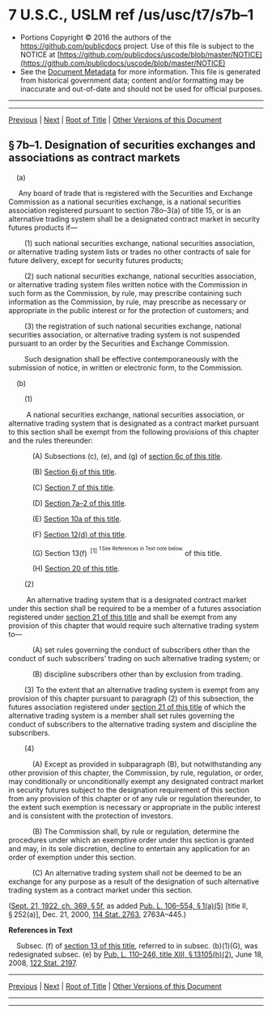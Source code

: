 ---
---

# 7 U.S.C., USLM ref /us/usc/t7/s7b–1

* Portions Copyright © 2016 the authors of the https://github.com/publicdocs project.
  Use of this file is subject to the NOTICE at [https://github.com/publicdocs/uscode/blob/master/NOTICE](https://github.com/publicdocs/uscode/blob/master/NOTICE)
* See the [Document Metadata](././../../../..//README.md) for more information.
  This file is generated from historical government data; content and/or formatting may be inaccurate and out-of-date and should not be used for official purposes.

----------
----------

[Previous](./../../../..//us/usc/t7/ch1/m__us_usc_t7_s7b.md) | [Next](./../../../..//us/usc/t7/ch1/m__us_usc_t7_s7b–2.md) | [Root of Title](./../../../../) | [Other Versions of this Document](https://publicdocs.github.io/go/links?ns=uslm&ref=%2Fus%2Fusc%2Ft7%2Fs7b%E2%80%931)

## § 7b–1. Designation of securities exchanges and associations as contract markets

    (a)

     Any board of trade that is registered with the Securities and Exchange Commission as a national securities exchange, is a national securities association registered pursuant to section 78o–3(a) of title 15, or is an alternative trading system shall be a designated contract market in security futures products if—

        (1) such national securities exchange, national securities association, or alternative trading system lists or trades no other contracts of sale for future delivery, except for security futures products;

        (2) such national securities exchange, national securities association, or alternative trading system files written notice with the Commission in such form as the Commission, by rule, may prescribe containing such information as the Commission, by rule, may prescribe as necessary or appropriate in the public interest or for the protection of customers; and

        (3) the registration of such national securities exchange, national securities association, or alternative trading system is not suspended pursuant to an order by the Securities and Exchange Commission.

        Such designation shall be effective contemporaneously with the submission of notice, in written or electronic form, to the Commission.

    (b)

        (1)

         A national securities exchange, national securities association, or alternative trading system that is designated as a contract market pursuant to this section shall be exempt from the following provisions of this chapter and the rules thereunder:

            (A) Subsections (c), (e), and (g) of [section 6c of this title][/us/usc/t7/s6c].

            (B) [Section 6j of this title][/us/usc/t7/s6j].

            (C) [Section 7 of this title][/us/usc/t7/s7].

            (D) [Section 7a–2 of this title][/us/usc/t7/s7a–2].

            (E) [Section 10a of this title][/us/usc/t7/s10a].

            (F) [Section 12(d) of this title][/us/usc/t7/s12/d].

            (G) Section 13(f)  <sup>\[1\]</sup>  <sup><sup> 1 See References in Text note below. </sup></sup>  of this title.

            (H) [Section 20 of this title][/us/usc/t7/s20].

        (2)

         An alternative trading system that is a designated contract market under this section shall be required to be a member of a futures association registered under [section 21 of this title][/us/usc/t7/s21] and shall be exempt from any provision of this chapter that would require such alternative trading system to—

            (A) set rules governing the conduct of subscribers other than the conduct of such subscribers’ trading on such alternative trading system; or

            (B) discipline subscribers other than by exclusion from trading.

        (3) To the extent that an alternative trading system is exempt from any provision of this chapter pursuant to paragraph (2) of this subsection, the futures association registered under [section 21 of this title][/us/usc/t7/s21] of which the alternative trading system is a member shall set rules governing the conduct of subscribers to the alternative trading system and discipline the subscribers.

        (4)

            (A) Except as provided in subparagraph (B), but notwithstanding any other provision of this chapter, the Commission, by rule, regulation, or order, may conditionally or unconditionally exempt any designated contract market in security futures subject to the designation requirement of this section from any provision of this chapter or of any rule or regulation thereunder, to the extent such exemption is necessary or appropriate in the public interest and is consistent with the protection of investors.

            (B) The Commission shall, by rule or regulation, determine the procedures under which an exemptive order under this section is granted and may, in its sole discretion, decline to entertain any application for an order of exemption under this section.

            (C) An alternative trading system shall not be deemed to be an exchange for any purpose as a result of the designation of such alternative trading system as a contract market under this section.

([Sept. 21, 1922, ch. 369, § 5f][/us/act/1922-09-21/ch369/s5f], as added [Pub. L. 106–554, § 1(a)(5)][/us/pl/106/554/s1/a/5] \[title II, § 252(a)\], Dec. 21, 2000, [114 Stat. 2763][/us/stat/114/2763], 2763A–445.)

 __References in Text__ 

    Subsec. (f) of [section 13 of this title][/us/usc/t7/s13], referred to in subsec. (b)(1)(G), was redesignated subsec. (e) by [Pub. L. 110–246, title XIII, § 13105(h)(2)][/us/pl/110/246/s13105/h/2], June 18, 2008, [122 Stat. 2197][/us/stat/122/2197].

----------

[Previous](./../../../..//us/usc/t7/ch1/m__us_usc_t7_s7b.md) | [Next](./../../../..//us/usc/t7/ch1/m__us_usc_t7_s7b–2.md) | [Root of Title](./../../../../) | [Other Versions of this Document](https://publicdocs.github.io/go/links?ns=uslm&ref=%2Fus%2Fusc%2Ft7%2Fs7b%E2%80%931)

----------
----------

[/us/usc/t7/s6c]: https://publicdocs.github.io/go/links?ns=uslm&ref=%2Fus%2Fusc%2Ft7%2Fs6c
[/us/usc/t7/s6j]: https://publicdocs.github.io/go/links?ns=uslm&ref=%2Fus%2Fusc%2Ft7%2Fs6j
[/us/usc/t7/s7]: https://publicdocs.github.io/go/links?ns=uslm&ref=%2Fus%2Fusc%2Ft7%2Fs7
[/us/usc/t7/s7a–2]: https://publicdocs.github.io/go/links?ns=uslm&ref=%2Fus%2Fusc%2Ft7%2Fs7a%E2%80%932
[/us/usc/t7/s10a]: https://publicdocs.github.io/go/links?ns=uslm&ref=%2Fus%2Fusc%2Ft7%2Fs10a
[/us/usc/t7/s12/d]: https://publicdocs.github.io/go/links?ns=uslm&ref=%2Fus%2Fusc%2Ft7%2Fs12%2Fd
[/us/usc/t7/s20]: https://publicdocs.github.io/go/links?ns=uslm&ref=%2Fus%2Fusc%2Ft7%2Fs20
[/us/usc/t7/s21]: https://publicdocs.github.io/go/links?ns=uslm&ref=%2Fus%2Fusc%2Ft7%2Fs21
[/us/usc/t7/s21]: https://publicdocs.github.io/go/links?ns=uslm&ref=%2Fus%2Fusc%2Ft7%2Fs21
[/us/act/1922-09-21/ch369/s5f]: https://publicdocs.github.io/go/links?ns=uslm&ref=%2Fus%2Fact%2F1922-09-21%2Fch369%2Fs5f
[/us/pl/106/554/s1/a/5]: https://publicdocs.github.io/go/links?ns=uslm&ref=%2Fus%2Fpl%2F106%2F554%2Fs1%2Fa%2F5
[/us/stat/114/2763]: https://publicdocs.github.io/go/links?ns=uslm&ref=%2Fus%2Fstat%2F114%2F2763
[/us/usc/t7/s13]: https://publicdocs.github.io/go/links?ns=uslm&ref=%2Fus%2Fusc%2Ft7%2Fs13
[/us/pl/110/246/s13105/h/2]: https://publicdocs.github.io/go/links?ns=uslm&ref=%2Fus%2Fpl%2F110%2F246%2Fs13105%2Fh%2F2
[/us/stat/122/2197]: https://publicdocs.github.io/go/links?ns=uslm&ref=%2Fus%2Fstat%2F122%2F2197


